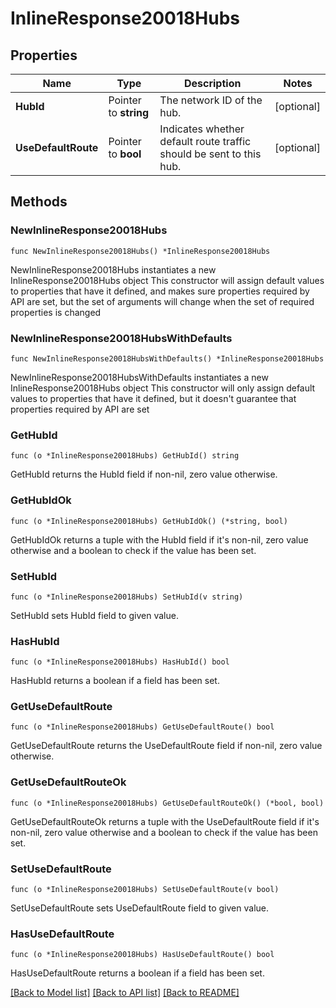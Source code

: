 # InlineResponse20018Hubs

## Properties

Name | Type | Description | Notes
------------ | ------------- | ------------- | -------------
**HubId** | Pointer to **string** | The network ID of the hub. | [optional] 
**UseDefaultRoute** | Pointer to **bool** | Indicates whether default route traffic should be sent to this hub. | [optional] 

## Methods

### NewInlineResponse20018Hubs

`func NewInlineResponse20018Hubs() *InlineResponse20018Hubs`

NewInlineResponse20018Hubs instantiates a new InlineResponse20018Hubs object
This constructor will assign default values to properties that have it defined,
and makes sure properties required by API are set, but the set of arguments
will change when the set of required properties is changed

### NewInlineResponse20018HubsWithDefaults

`func NewInlineResponse20018HubsWithDefaults() *InlineResponse20018Hubs`

NewInlineResponse20018HubsWithDefaults instantiates a new InlineResponse20018Hubs object
This constructor will only assign default values to properties that have it defined,
but it doesn't guarantee that properties required by API are set

### GetHubId

`func (o *InlineResponse20018Hubs) GetHubId() string`

GetHubId returns the HubId field if non-nil, zero value otherwise.

### GetHubIdOk

`func (o *InlineResponse20018Hubs) GetHubIdOk() (*string, bool)`

GetHubIdOk returns a tuple with the HubId field if it's non-nil, zero value otherwise
and a boolean to check if the value has been set.

### SetHubId

`func (o *InlineResponse20018Hubs) SetHubId(v string)`

SetHubId sets HubId field to given value.

### HasHubId

`func (o *InlineResponse20018Hubs) HasHubId() bool`

HasHubId returns a boolean if a field has been set.

### GetUseDefaultRoute

`func (o *InlineResponse20018Hubs) GetUseDefaultRoute() bool`

GetUseDefaultRoute returns the UseDefaultRoute field if non-nil, zero value otherwise.

### GetUseDefaultRouteOk

`func (o *InlineResponse20018Hubs) GetUseDefaultRouteOk() (*bool, bool)`

GetUseDefaultRouteOk returns a tuple with the UseDefaultRoute field if it's non-nil, zero value otherwise
and a boolean to check if the value has been set.

### SetUseDefaultRoute

`func (o *InlineResponse20018Hubs) SetUseDefaultRoute(v bool)`

SetUseDefaultRoute sets UseDefaultRoute field to given value.

### HasUseDefaultRoute

`func (o *InlineResponse20018Hubs) HasUseDefaultRoute() bool`

HasUseDefaultRoute returns a boolean if a field has been set.


[[Back to Model list]](../README.md#documentation-for-models) [[Back to API list]](../README.md#documentation-for-api-endpoints) [[Back to README]](../README.md)


